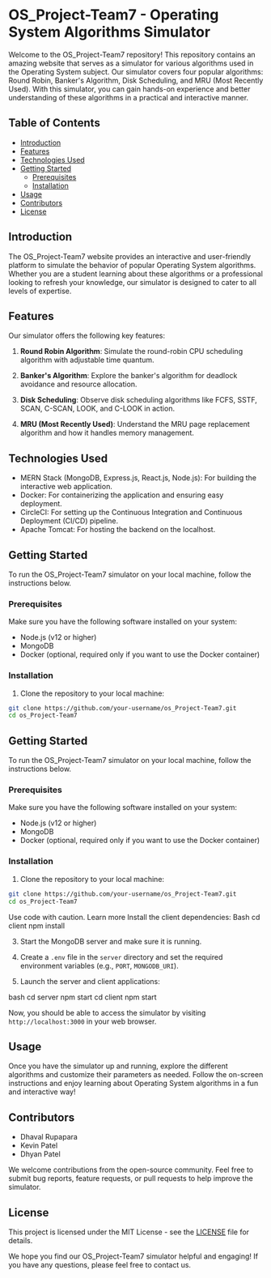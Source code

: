# OS_Project-Team7 - Operating System Algorithms Simulator

Welcome to the OS_Project-Team7 repository! This repository contains an amazing website that serves as a simulator for various algorithms used in the Operating System subject. Our simulator covers four popular algorithms: Round Robin, Banker's Algorithm, Disk Scheduling, and MRU (Most Recently Used). With this simulator, you can gain hands-on experience and better understanding of these algorithms in a practical and interactive manner.

## Table of Contents

- [Introduction](#introduction)
- [Features](#features)
- [Technologies Used](#technologies-used)
- [Getting Started](#getting-started)
  - [Prerequisites](#prerequisites)
  - [Installation](#installation)
- [Usage](#usage)
- [Contributors](#contributors)
- [License](#license)

## Introduction

The OS_Project-Team7 website provides an interactive and user-friendly platform to simulate the behavior of popular Operating System algorithms. Whether you are a student learning about these algorithms or a professional looking to refresh your knowledge, our simulator is designed to cater to all levels of expertise.

## Features

Our simulator offers the following key features:

1. **Round Robin Algorithm**: Simulate the round-robin CPU scheduling algorithm with adjustable time quantum.

2. **Banker's Algorithm**: Explore the banker's algorithm for deadlock avoidance and resource allocation.

3. **Disk Scheduling**: Observe disk scheduling algorithms like FCFS, SSTF, SCAN, C-SCAN, LOOK, and C-LOOK in action.

4. **MRU (Most Recently Used)**: Understand the MRU page replacement algorithm and how it handles memory management.

## Technologies Used

- MERN Stack (MongoDB, Express.js, React.js, Node.js): For building the interactive web application.
- Docker: For containerizing the application and ensuring easy deployment.
- CircleCI: For setting up the Continuous Integration and Continuous Deployment (CI/CD) pipeline.
- Apache Tomcat: For hosting the backend on the localhost.

## Getting Started

To run the OS_Project-Team7 simulator on your local machine, follow the instructions below.

### Prerequisites

Make sure you have the following software installed on your system:

- Node.js (v12 or higher)
- MongoDB
- Docker (optional, required only if you want to use the Docker container)

### Installation

1. Clone the repository to your local machine:

```bash
git clone https://github.com/your-username/os_Project-Team7.git
cd os_Project-Team7
```

## Getting Started

To run the OS_Project-Team7 simulator on your local machine, follow the instructions below.

### Prerequisites

Make sure you have the following software installed on your system:

* Node.js (v12 or higher)
* MongoDB
* Docker (optional, required only if you want to use the Docker container)

### Installation

1. Clone the repository to your local machine:

```bash
git clone https://github.com/your-username/os_Project-Team7.git
cd os_Project-Team7
```
Use code with caution. Learn more
Install the client dependencies:
Bash
cd client
npm install


3. Start the MongoDB server and make sure it is running.

4. Create a `.env` file in the `server` directory and set the required environment variables (e.g., `PORT`, `MONGODB_URI`).

5. Launch the server and client applications:

bash
cd server
npm start
cd client
npm start


Now, you should be able to access the simulator by visiting `http://localhost:3000` in your web browser.

## Usage

Once you have the simulator up and running, explore the different algorithms and customize their parameters as needed. Follow the on-screen instructions and enjoy learning about Operating System algorithms in a fun and interactive way!


## Contributors

* Dhaval Rupapara
* Kevin Patel
* Dhyan Patel

We welcome contributions from the open-source community. Feel free to submit bug reports, feature requests, or pull requests to help improve the simulator.

## License

This project is licensed under the MIT License - see the [LICENSE](LICENSE) file for details.

We hope you find our OS_Project-Team7 simulator helpful and engaging! If you have any questions, please feel free to contact us.
